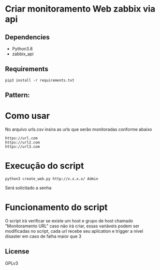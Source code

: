 # Criar monitoramento Web zabbix via api 

## Dependencies

- Python3.8
- zabbix_api

## Requirements
```
pip3 install -r requirements.txt
```
## Pattern:

# Como usar

No arquivo urls.csv insira as urls que serão monitoradas conforme abaixo

```
https://url.com
https://url2.com
https://url3.com
```

# Execução do script
```
python3 create_web.py http://x.x.x.x/ Admin 
```
Será solicitado a senha 

# Funcionamento do script

O script irá verificar se existe um host e grupo de host chamado "Monitoramento URL" caso não irá criar, essas variáveis podem ser modificadas no script, cada url recebe seu aplication e trigger a nível disaster em caso de falha maior que 3 

## License
GPLv3